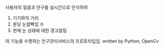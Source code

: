 사용자의 얼굴과 안구를 실시간으로 인식하여

1. 기기와의 거리
2. 분당 눈깜빡임 수
3. 현재 눈 상태에 대한 경고알림

의 기능을 수행하는 안구관리서비스의 프로토타입임.
written by Python, OpenCv
